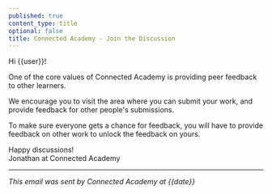 ```yaml
---
published: true
content_type: title
optional: false
title: Connected Academy - Join the Discussion
---
```

Hi {{user}}!

One of the core values of Connected Academy is providing peer feedback to other learners.

We encourage you to visit the area where you can submit your work, and provide feedback for other people's submissions.

To make sure everyone gets a chance for feedback, you will have to provide feedback on other work to unlock the feedback on yours.

Happy discussions!\
Jonathan at Connected Academy

----
_This email was sent by Connected Academy at {{date}}_
